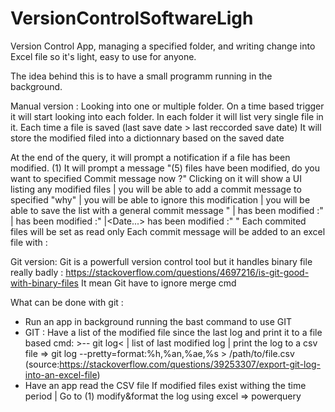 # VersionControlSoftwareLigh
Version Control App, managing a specified folder, and writing change into Excel file so it's light, easy to use for anyone.

The idea behind this is to have a small programm running in the background.

Manual version : 
Looking into one or multiple folder. 
  On a time based trigger it will start looking into each folder.
    In each folder it will list very single file in it.
    Each time a file is saved (last save date > last reccorded save date)
      It will store the modified filed into a dictionnary based on the saved date

At the end of the query, it will prompt a notification if a file has been modified.
(1) It will prompt a message "(5) files have been modified, do you want to specified Commit message now ?"
Clicking on it will show a UI listing any modified files
   | you will be able to add a commit message to specified "why"
   | you will be able to ignore this modification
   | you will be able to save the list with a general commit message
  "<FileName>                         <insert a commit message>
     |<Date1> has been modified :"    <insert a commit message>
     |<Date2> has been modified :"    <insert a commit message> 
     |<Date...> has been modified :"  <insert a commit message>" 
Each commited files will be set as read only
Each commit message will be added to an excel file with : 
<miniature> <fileName> <dateModification> <commitMessage> <dateCommit>

Git version:
Git is a powerfull version control tool but it handles binary file really badly : https://stackoverflow.com/questions/4697216/is-git-good-with-binary-files
It mean Git have to ignore merge cmd

What can be done with git : 
  - Run an app in background running the bast command to use GIT
  - GIT : Have a list of the modified file since the last log  and print it to a file
    based cmd: >-- git log<
    | list of last modified log 
    | print the log to a csv file       => git log --pretty=format:%h,%an,%ae,%s > /path/to/file.csv  (source:https://stackoverflow.com/questions/39253307/export-git-log-into-an-excel-file)
   - Have an app read the CSV file
    If modified files exist withing the time period
     | Go to (1)
     modify&format the log using excel => powerquery

